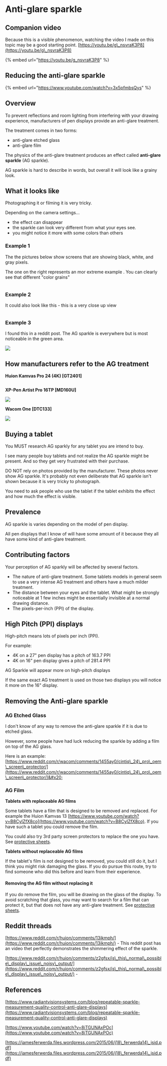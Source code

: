 # Anti-glare sparkle

## Companion video&#x20;

Because this is a visible phenomenon, watching the video I made on this topic may be a good starting point.  [https://youtu.be/g\_nsvraK3P8](https://youtu.be/g\_nsvraK3P8)

{% embed url="https://youtu.be/g_nsvraK3P8" %}

## Reducing the anti-glare sparkle

{% embed url="https://www.youtube.com/watch?v=3x5pfmbsQys" %}

## Overview

To prevent reflections and room lighting from interfering with your drawing experience, manufacturers of pen displays provide an anti-glare treatment.

The treatment comes in two forms:

* anti-glare etched glass
* anti-glare film

The physics of the anti-glare treatment produces an effect called **anti-glare sparkle** (AG sparkle).

AG sparkle is hard to describe in words, but overall it will look like a grainy look.

## What it looks like

Photographing it or filming it is very tricky.&#x20;

Depending on the camera settings...

* the effect can disappear&#x20;
* the sparkle can look very different from what your eyes see.
* you might notice it more with some colors than others&#x20;

### Example 1

The the pictures below show screens that are showing black, white, and gray pixels.

The one on the right represents an mor extreme example . You can clearly see that different "color grains"

<figure><img src="../../.gitbook/assets/image (175).png" alt=""><figcaption></figcaption></figure>

### Example 2

It could also look like this - this is  a very close up view

<figure><img src="../../.gitbook/assets/image (59).png" alt=""><figcaption></figcaption></figure>

### Example 3&#x20;

I found this in a reddit post. The AG sparkle is everywhere but is most noticeable in the green area.

![](<../../.gitbook/assets/image (208).png>)

## How manufacturers refer to the AG treatment

**Huion Kamvas Pro 24 (4K) \[GT2401]**

<img src="../../.gitbook/assets/image (229).png" alt="" data-size="original">

**XP-Pen Artist Pro 16TP \[MD160U]**

![](<../../.gitbook/assets/image (93).png>)

**Wacom One \[DTC133]**

![](<../../.gitbook/assets/image (160).png>)

##

## Buying a tablet

You MUST research AG sparkly for any tablet you are intend to buy.

I see many people buy tablets and not realize the AG sparkle might be present. And so they get very frustrated with their purchase.

DO NOT rely on photos provided by the manufacturer. These photos never show AG sparkle. It's probably not even deliberate that AG sparkle isn't shown because it is very tricky to photograph.

You need to ask people who use the tablet if the tablet exhibits the effect and how much the effect is visible.

## Prevalence

AG sparkle is varies depending on the model of pen display.

All pen displays that I know of will have some amount of it because they all have some kind of anti-glare treatment.

## Contributing factors

Your perception of AG sparkly will be affected by several factors.

* The nature of anti-glare treatment. Some tablets models in general seem to use a very intense AG treatment and others have a much milder treatment.
* The distance between your eyes and the tablet. What might be strongly noticeable at 1 few inches might be essentially invisible at a normal drawing distance.
* The pixels-per-inch (PPI) of the display.&#x20;

## High Pitch (PPI) displays&#x20;

High-pitch means lots of pixels per inch (PPI).&#x20;

For example:

* 4K on a 27" pen display has a pitch of 163.7 PPI
* 4K on 16" pen display gives a pitch of 281.4 PPI

AG Sparkle will appear more on high-pitch displays

If the same exact AG treatment is used on those two displays you will notice it more on the 16" display.

## Removing the Anti-glare sparkle

### **AG Etched Glass**

I don't know of any way to remove the anti-glare sparkle if it is due to etched glass.

However, some people have had luck reducing the sparkle by adding a film on top of the AG glass.

Here is an example: [https://www.reddit.com/r/wacom/comments/1455ay0/cintiq\_24\_pro\_oem\_screen\_protector/](https://www.reddit.com/r/wacom/comments/1455ay0/cintiq\_24\_pro\_oem\_screen\_protector/)&#x20;

### **AG Film**

**Tablets with replaceable AG films**

Some tablets have a film that is designed to be removed and replaced. For example the Huion Kamvas 13 [https://www.youtube.com/watch?v=B8CyIZfX8co](https://www.youtube.com/watch?v=B8CyIZfX8co). If you have such a tablet you could remove the film.

You could also try 3rd party screen protectors to replace the one you have. See [protective sheets](../../accessories/protective-sheets.md).&#x20;

**Tablets without replaceable AG films**

If the tablet's film is not designed to be removed, you could still do it, but I think you might risk damaging the glass. If you do pursue this route, try to find someone who did this before and learn from their experience.

#### Removing the AG film without replacing it

If you do remove the film, you will be drawing on the glass of the display. To avoid scratching that glass, you may want to search for a film that can protect it, but that does not have any anti-glare treatment.  See [protective sheets](../../accessories/protective-sheets.md).&#x20;



## Reddit threads

[https://www.reddit.com/r/huion/comments/13ikmph/](https://www.reddit.com/r/huion/comments/13ikmph/) - This reddit post has an video thet perfectly demonstrates the shimmering effect of the sparkle.

[https://www.reddit.com/r/huion/comments/z2gfsx/is\_this\_normal\_possible\_display\_issue\_noisy\_output/](https://www.reddit.com/r/huion/comments/z2gfsx/is\_this\_normal\_possible\_display\_issue\_noisy\_output/)   -&#x20;



## References

[https://www.radiantvisionsystems.com/blog/repeatable-sparkle-measurement-quality-control-anti-glare-displays](https://www.radiantvisionsystems.com/blog/repeatable-sparkle-measurement-quality-control-anti-glare-displays)

[https://www.youtube.com/watch?v=8iTGUNAxPOc](https://www.youtube.com/watch?v=8iTGUNAxPOc)

[https://jamesferwerda.files.wordpress.com/2015/06/j18\_ferwerda14\_jsid.pdf](https://jamesferwerda.files.wordpress.com/2015/06/j18\_ferwerda14\_jsid.pdf)
